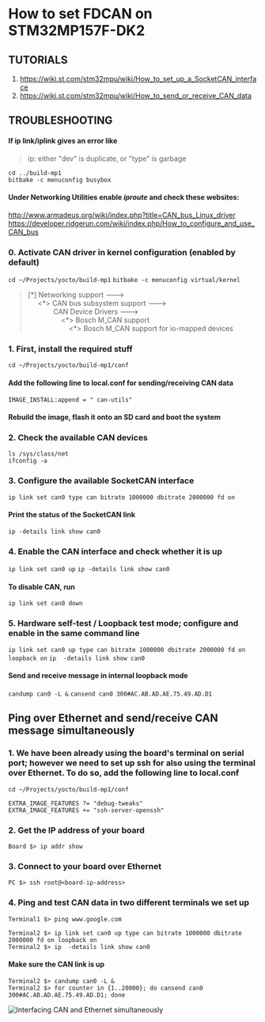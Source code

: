 # How to set FDCAN on STM32MP157F-DK2

## TUTORIALS
1. https://wiki.st.com/stm32mpu/wiki/How_to_set_up_a_SocketCAN_interface
2. https://wiki.st.com/stm32mpu/wiki/How_to_send_or_receive_CAN_data

## TROUBLESHOOTING
#### If ip link/iplink gives an error like  
> ip: either "dev" is duplicate, or "type" is garbage

	cd ../build-mp1  
	bitbake -c menuconfig busybox 
#### Under Networking Utilities enable *iproute* and check these websites: 
http://www.armadeus.org/wiki/index.php?title=CAN_bus_Linux_driver  
https://developer.ridgerun.com/wiki/index.php/How_to_configure_and_use_CAN_bus  
  
  
### 0. Activate CAN driver in kernel configuration (enabled by default)

`cd ~/Projects/yocto/build-mp1`
`bitbake -c menuconfig virtual/kernel`

> [\*] Networking support --->  
> &nbsp;&nbsp;&nbsp;&nbsp; <\*> CAN bus subsystem support --->  
> &nbsp;&nbsp;&nbsp;&nbsp;&nbsp;&nbsp;&nbsp;&nbsp;&nbsp;&nbsp;&nbsp;&nbsp; CAN Device Drivers --->  
> &nbsp;&nbsp;&nbsp;&nbsp;&nbsp;&nbsp;&nbsp;&nbsp;&nbsp;&nbsp;&nbsp;&nbsp;&nbsp;&nbsp;&nbsp;&nbsp; <\*> Bosch M_CAN support  
> &nbsp;&nbsp;&nbsp;&nbsp;&nbsp;&nbsp;&nbsp;&nbsp;&nbsp;&nbsp;&nbsp;&nbsp;&nbsp;&nbsp;&nbsp;&nbsp;&nbsp;&nbsp;&nbsp;&nbsp; <\*> Bosch M_CAN support for io-mapped devices  
  
  
### 1. First, install the required stuff

`cd ~/Projects/yocto/build-mp1/conf`
#### Add the following line to local.conf for sending/receiving CAN data

	IMAGE_INSTALL:append = " can-utils"

#### Rebuild the image, flash it onto an SD card and boot the system  
  
  
### 2. Check the available CAN devices  

`ls /sys/class/net`  
`ifconfig -a`  
  
  
### 3. Configure the available SocketCAN interface  
  
`ip link set can0 type can bitrate 1000000 dbitrate 2000000 fd on`

#### Print the status of the SocketCAN link  

`ip -details link show can0`  
  
  
### 4. Enable the CAN interface and check whether it is up  

`ip link set can0 up`
`ip -details link show can0`  
 
#### To disable CAN, run  

`ip link set can0 down`  
  
  
### 5. Hardware self-test / Loopback test mode; configure and enable in the same command line  
  
`ip link set can0 up type can bitrate 1000000 dbitrate 2000000 fd on loopback on`
`ip  -details link show can0`  

#### Send and receive message in internal loopback mode  

`candump can0 -L &`
`cansend can0 300#AC.AB.AD.AE.75.49.AD.D1`  
  
  
  
## Ping over Ethernet and send/receive CAN message simultaneously  

### 1. We have been already using the board's terminal on serial port; however we need to set up ssh for also using the terminal over Ethernet. To do so, add the following line to local.conf  

`cd ~/Projects/yocto/build-mp1/conf`  
  
	EXTRA_IMAGE_FEATURES ?= "debug-tweaks"
	EXTRA_IMAGE_FEATURES += "ssh-server-openssh"  
  
  
### 2. Get the IP address of your board  

`Board $> ip addr show`  
  
  
### 3. Connect to your board over Ethernet

`PC $> ssh root@<board-ip-address>`  
  
  
### 4. Ping and test CAN data in two different terminals we set up  

`Terminal1 $> ping www.google.com`  

`Terminal2 $> ip link set can0 up type can bitrate 1000000 dbitrate 2000000 fd on loopback on`  
`Terminal2 $> ip  -details link show can0`

#### Make sure the CAN link is up

`Terminal2 $> candump can0 -L &`  
`Terminal2 $> for counter in {1..20000}; do cansend can0 300#AC.AB.AD.AE.75.49.AD.D1; done`

![Interfacing CAN and Ethernet simultaneously](https://github.com/darkquesh/stm32mp1/blob/main/images/stm32mp1_ethernet_and_can.png)
